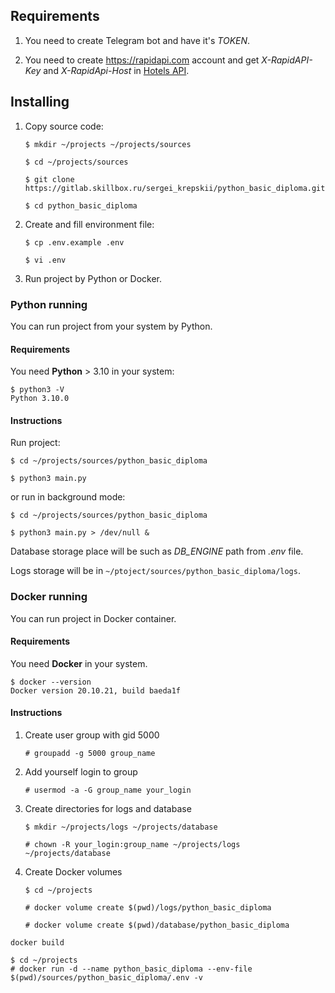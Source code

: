 ## Requirements

1. You need to create Telegram bot and have it's *TOKEN*.

1. You need to create https://rapidapi.com account and get 
*X-RapidAPI-Key* and *X-RapidApi-Host* in 
[Hotels API](https://rapidapi.com/apidojo/api/hotels4/).

## Installing

1. Copy source code:
    ```
    $ mkdir ~/projects ~/projects/sources

    $ cd ~/projects/sources

    $ git clone https://gitlab.skillbox.ru/sergei_krepskii/python_basic_diploma.git

    $ cd python_basic_diploma
    ```
1. Create and fill environment file:
    ```
    $ cp .env.example .env

    $ vi .env
    ```
1. Run project by Python or Docker.

### Python running

You can run project from your system by Python.

#### Requirements

You need **Python** > 3.10 in your system:
```
$ python3 -V
Python 3.10.0
```

#### Instructions

Run project:
```
$ cd ~/projects/sources/python_basic_diploma

$ python3 main.py
```
or run in background mode:
```
$ cd ~/projects/sources/python_basic_diploma

$ python3 main.py > /dev/null &
```

Database storage place will be such as *DB_ENGINE* path from *.env* file.

Logs storage will be in `~/ptoject/sources/python_basic_diploma/logs`.

### Docker running

You can run project in Docker container.

#### Requirements

You need **Docker** in your system.
```
$ docker --version
Docker version 20.10.21, build baeda1f
```

#### Instructions

1. Create user group with gid 5000 
    ```
    # groupadd -g 5000 group_name
    ```
1. Add yourself login to group
    ```
    # usermod -a -G group_name your_login
    ```
1. Create directories for logs and database
    ```
    $ mkdir ~/projects/logs ~/projects/database

    # chown -R your_login:group_name ~/projects/logs ~/projects/database
    ```
1. Create Docker volumes
    ```
    $ cd ~/projects

    # docker volume create $(pwd)/logs/python_basic_diploma

    # docker volume create $(pwd)/database/python_basic_diploma
    ```
```
docker build 
```

```
$ cd ~/projects
# docker run -d --name python_basic_diploma --env-file $(pwd)/sources/python_basic_diploma/.env -v 
```
